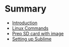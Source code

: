 # Summary

* [Introduction](README.md)
* [Linux Commands](basics.md)
* [Prep SD card with image](format-an-sd-card.md)
* [Setting up Sublime](setting-up-sublime-for-python-dev.md)

